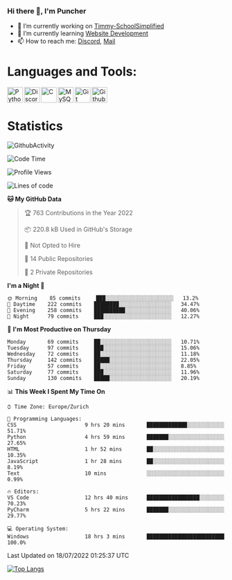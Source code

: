 ### Hi there 👋, I'm Puncher

- 🔭 I’m currently working on [Timmy-SchoolSimplified](https://github.com/School-Simplified/Timmy-SchoolSimplified)
- 🌱 I’m currently learning [Website Development](https://github.com/Puncher1/website-development)
- 📫 How to reach me: [Discord](https://github.com/Puncher1#discord-profile), [Mail](mailto:andrin.schaller@hispeed.ch)

# Languages and Tools:
<img align="left" alt="Python" width="36px" src="https://upload.wikimedia.org/wikipedia/commons/thumb/c/c3/Python-logo-notext.svg/2000px-Python-logo-notext.svg.png" />
<img align="left" alt="Discord.py" width="36px" src="https://i.imgur.com/RPrw70n.jpg" />
<img align="left" alt="C" width="36px" src="https://upload.wikimedia.org/wikipedia/commons/thumb/1/18/C_Programming_Language.svg/1200px-C_Programming_Language.svg.png" />
<img align="left" alt="MySQL" width="36px" src="https://upload.wikimedia.org/wikipedia/de/d/dd/MySQL_logo.svg" />
<img align="left" alt="Git" width="36px" src="https://garygregory.files.wordpress.com/2016/11/git_logo.png?w=325" />
<img align="left" alt="Github" width="36px" src="https://upload.wikimedia.org/wikipedia/commons/thumb/a/ae/Github-desktop-logo-symbol.svg/1024px-Github-desktop-logo-symbol.svg.png" />
<br />
<br />

# Statistics
![GithubActivity](https://github-profile-summary-cards.vercel.app/api/cards/profile-details?username=puncher1&theme=solarized_dark)
<!--START_SECTION:waka-->
![Code Time](http://img.shields.io/badge/Code%20Time-0%20secs-blue)

![Profile Views](http://img.shields.io/badge/Profile%20Views-0-blue)

![Lines of code](https://img.shields.io/badge/From%20Hello%20World%20I%27ve%20Written-1%20Million%20lines%20of%20code-blue)

**🐱 My GitHub Data** 

> 🏆 763 Contributions in the Year 2022
 > 
> 📦 220.8 kB Used in GitHub's Storage 
 > 
> 🚫 Not Opted to Hire
 > 
> 📜 14 Public Repositories 
 > 
> 🔑 2 Private Repositories  
 > 
**I'm a Night 🦉** 

```text
🌞 Morning    85 commits     ███░░░░░░░░░░░░░░░░░░░░░░   13.2% 
🌆 Daytime    222 commits    ████████░░░░░░░░░░░░░░░░░   34.47% 
🌃 Evening    258 commits    ██████████░░░░░░░░░░░░░░░   40.06% 
🌙 Night      79 commits     ███░░░░░░░░░░░░░░░░░░░░░░   12.27%

```
📅 **I'm Most Productive on Thursday** 

```text
Monday       69 commits     ██░░░░░░░░░░░░░░░░░░░░░░░   10.71% 
Tuesday      97 commits     ███░░░░░░░░░░░░░░░░░░░░░░   15.06% 
Wednesday    72 commits     ██░░░░░░░░░░░░░░░░░░░░░░░   11.18% 
Thursday     142 commits    █████░░░░░░░░░░░░░░░░░░░░   22.05% 
Friday       57 commits     ██░░░░░░░░░░░░░░░░░░░░░░░   8.85% 
Saturday     77 commits     ███░░░░░░░░░░░░░░░░░░░░░░   11.96% 
Sunday       130 commits    █████░░░░░░░░░░░░░░░░░░░░   20.19%

```


📊 **This Week I Spent My Time On** 

```text
⌚︎ Time Zone: Europe/Zurich

💬 Programming Languages: 
CSS                      9 hrs 20 mins       █████████████░░░░░░░░░░░░   51.71% 
Python                   4 hrs 59 mins       ███████░░░░░░░░░░░░░░░░░░   27.65% 
HTML                     1 hr 52 mins        ██░░░░░░░░░░░░░░░░░░░░░░░   10.35% 
JavaScript               1 hr 28 mins        ██░░░░░░░░░░░░░░░░░░░░░░░   8.19% 
Text                     10 mins             ░░░░░░░░░░░░░░░░░░░░░░░░░   0.99%

🔥 Editors: 
VS Code                  12 hrs 40 mins      █████████████████░░░░░░░░   70.23% 
PyCharm                  5 hrs 22 mins       ███████░░░░░░░░░░░░░░░░░░   29.77%

💻 Operating System: 
Windows                  18 hrs 3 mins       █████████████████████████   100.0%

```


 Last Updated on 18/07/2022 01:25:37 UTC
<!--END_SECTION:waka-->

[![Top Langs](https://github-readme-stats.vercel.app/api/top-langs/?username=puncher1&langs_count=10&theme=prussian)](https://github.com/puncher1/)
